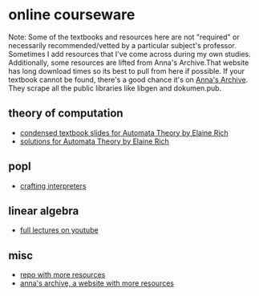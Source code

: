 # online courseware #

Note: Some of the textbooks and resources here are not "required" or necessarily recommended/vetted by a particular subject's professor.
Sometimes I add resources that I've come across during my own studies.
Additionally, some resources are lifted from Anna's Archive.That website has long download times so its best to pull from here if possible.
If your textbook cannot be found, there's a good chance it's on [Anna's Archive](https://annas-archive.org/). They scrape all the public libraries like libgen and dokumen.pub.

## theory of computation
- [condensed textbook slides for Automata Theory by Elaine Rich](https://userweb.cs.txstate.edu/~jg66/teaching/theory/)
- [solutions for Automata Theory by Elaine Rich](https://engineeringwithrajdocsupporter.files.wordpress.com/2015/05/rich_automata_solns-copy.pdf)

## popl
- [crafting interpreters](https://craftinginterpreters.com/contents.html)

## linear algebra
- [full lectures on youtube](https://youtu.be/bLULeZgwsT)

## misc
- [repo with more resources](https://github.com/Shashwat4K/Textbooks-and-study-material.git)
- [anna's archive, a website with more resources](https://annas-archive.org/)
